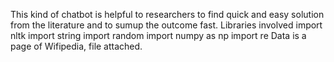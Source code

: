 This kind of chatbot is helpful to researchers to find quick and easy solution from the literature and to sumup the outcome fast.
Libraries involved
import nltk
import string
import random
import numpy as np
import re
Data is a page of Wifipedia, file attached.
